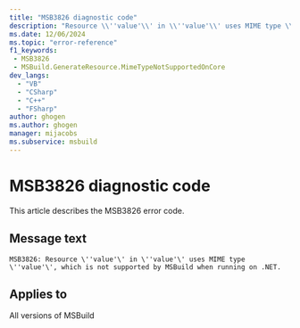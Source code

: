 ```yaml
---
title: "MSB3826 diagnostic code"
description: "Resource \\''value'\\' in \\''value'\\' uses MIME type \\''value'\\', which is not supported by MSBuild when running on .NET."
ms.date: 12/06/2024
ms.topic: "error-reference"
f1_keywords:
 - MSB3826
 - MSBuild.GenerateResource.MimeTypeNotSupportedOnCore
dev_langs:
  - "VB"
  - "CSharp"
  - "C++"
  - "FSharp"
author: ghogen
ms.author: ghogen
manager: mijacobs
ms.subservice: msbuild
---
```


# MSB3826 diagnostic code

<!-- :::ErrorDefinitionDescription::: -->
<!-- :::editable-content name="introDescription"::: -->
This article describes the MSB3826 error code.
<!-- :::editable-content-end::: -->

## Message text

```output
MSB3826: Resource \''value'\' in \''value'\' uses MIME type \''value'\', which is not supported by MSBuild when running on .NET.
```

<!-- :::editable-content name="postOutputDescription"::: -->
<!--
{StrBegin="MSB3826: "}
-->
<!-- :::editable-content-end::: -->
<!-- :::ErrorDefinitionDescription-end::: -->

## Applies to

All versions of MSBuild
